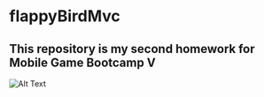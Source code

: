 # flappyBirdMvc
## This repository is my second homework for Mobile Game Bootcamp V
![Alt Text](https://github.com/Mobil-Oyun-Bootcamp-V/AyberUlasKeskin-FlappyBird-MVC/blob/master/gifs/flappyBirdMvc---MVC---PC,-Mac-&-Linux-Standalone---Unity-2019.gif)
